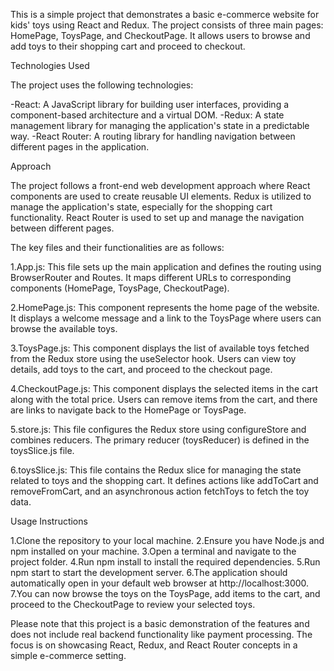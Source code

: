 This is a simple project that demonstrates a basic e-commerce website for kids' toys using React and Redux. The project consists of three main pages: HomePage, ToysPage, and CheckoutPage. It allows users to browse and add toys to their shopping cart and proceed to checkout.


Technologies Used

The project uses the following technologies:

-React: A JavaScript library for building user interfaces, providing a component-based architecture and a virtual DOM.
-Redux: A state management library for managing the application's state in a predictable way.
-React Router: A routing library for handling navigation between different pages in the application.


Approach

The project follows a front-end web development approach where React components are used to create reusable UI elements. Redux is utilized to manage the application's state, especially for the shopping cart functionality. React Router is used to set up and manage the navigation between different pages.

The key files and their functionalities are as follows:

1.App.js: This file sets up the main application and defines the routing using BrowserRouter and Routes. It maps different URLs to corresponding components (HomePage, ToysPage, CheckoutPage).

2.HomePage.js: This component represents the home page of the website. It displays a welcome message and a link to the ToysPage where users can browse the available toys.

3.ToysPage.js: This component displays the list of available toys fetched from the Redux store using the useSelector hook. Users can view toy details, add toys to the cart, and proceed to the checkout page.

4.CheckoutPage.js: This component displays the selected items in the cart along with the total price. Users can remove items from the cart, and there are links to navigate back to the HomePage or ToysPage.

5.store.js: This file configures the Redux store using configureStore and combines reducers. The primary reducer (toysReducer) is defined in the toysSlice.js file.

6.toysSlice.js: This file contains the Redux slice for managing the state related to toys and the shopping cart. It defines actions like addToCart and removeFromCart, and an asynchronous action fetchToys to fetch the toy data.


Usage Instructions

1.Clone the repository to your local machine.
2.Ensure you have Node.js and npm installed on your machine.
3.Open a terminal and navigate to the project folder.
4.Run npm install to install the required dependencies.
5.Run npm start to start the development server.
6.The application should automatically open in your default web browser at http://localhost:3000.
7.You can now browse the toys on the ToysPage, add items to the cart, and proceed to the CheckoutPage to review your selected toys.


Please note that this project is a basic demonstration of the features and does not include real backend functionality like payment processing. The focus is on showcasing React, Redux, and React Router concepts in a simple e-commerce setting.